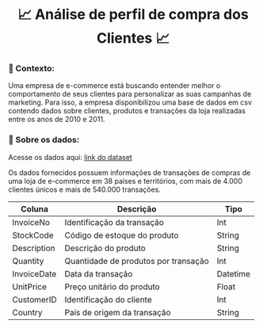<h1 align="center"> 📈  Análise de perfil de compra dos Clientes 📈 </h1>

### 🎯 Contexto:

Uma empresa de e-commerce está buscando entender melhor o comportamento de seus clientes para personalizar as suas campanhas de marketing. Para isso, a empresa disponibilizou uma base de dados em csv contendo dados sobre clientes, produtos e transações da loja realizadas entre os anos de 2010 e 2011. 

### 🎲 Sobre os dados:

  Acesse os dados aqui: [link do dataset](http://archive.ics.uci.edu/dataset/352/online+retail)

Os dados fornecidos possuem informações de transações de compras de uma loja de
e-commerce em 38 países e territórios, com mais de 4.000 clientes únicos e mais de 540.000 transações.


|  Coluna   |       Descrição        |   Tipo  |
|-----------|------------------------|--------| 
InvoiceNo | Identificação da transação | Int
StockCode | Código de estoque do produto | String
Description | Descrição do produto | String
Quantity | Quantidade de produtos por transação | Int
InvoiceDate | Data da transação | Datetime
UnitPrice | Preço unitário do produto | Float
CustomerID | Identificação do cliente | Int
Country | País de origem da transação | String
